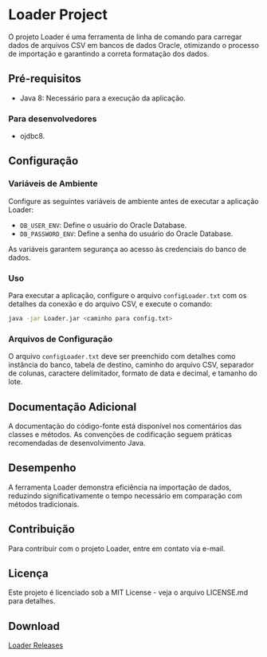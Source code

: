 # Loader Project
 
O projeto Loader é uma ferramenta de linha de comando para carregar dados de arquivos CSV em bancos de dados Oracle, otimizando o processo de importação e garantindo a correta formatação dos dados.
 
## Pré-requisitos
 
- Java 8: Necessário para a execução da aplicação.
 
### Para desenvolvedores
 
- ojdbc8.
 
## Configuração
 
### Variáveis de Ambiente
 
Configure as seguintes variáveis de ambiente antes de executar a aplicação Loader:
 
- `DB_USER_ENV`: Define o usuário do Oracle Database.
- `DB_PASSWORD_ENV`: Define a senha do usuário do Oracle Database.
 
As variáveis garantem segurança ao acesso às credenciais do banco de dados.
 
### Uso
 
Para executar a aplicação, configure o arquivo `configLoader.txt` com os detalhes da conexão e do arquivo CSV, e execute o comando:
 
```bash
java -jar Loader.jar <caminho para config.txt>
```
 
### Arquivos de Configuração
 
O arquivo `configLoader.txt` deve ser preenchido com detalhes como instância do banco, tabela de destino, caminho do arquivo CSV, separador de colunas, caractere delimitador, formato de data e decimal, e tamanho do lote.
 
## Documentação Adicional
 
A documentação do código-fonte está disponível nos comentários das classes e métodos. As convenções de codificação seguem práticas recomendadas de desenvolvimento Java.
 
## Desempenho
 
A ferramenta Loader demonstra eficiência na importação de dados, reduzindo significativamente o tempo necessário em comparação com métodos tradicionais.
 
## Contribuição
 
Para contribuir com o projeto Loader, entre em contato via e-mail.
 
## Licença
 
Este projeto é licenciado sob a MIT License - veja o arquivo LICENSE.md para detalhes.
 
## Download
 
[Loader Releases](https://github.com/seu-repositorio/Loader/releases)